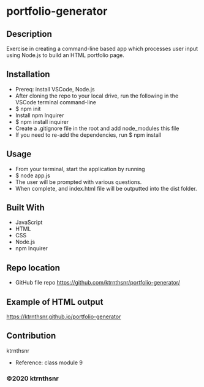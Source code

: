 # portfolio-generator

## Description
Exercise in creating a command-line based app which processes user input using Node.js to build an HTML portfolio page.

## Installation

* Prereq: install VSCode, Node.js
* After cloning the repo to your local drive, run the following in the VSCode terminal command-line
* $ npm init
* Install npm Inquirer
* $ npm install inquirer
* Create a .gitignore file in the root and add node_modules this file
* If you need to re-add the dependencies, run $ npm install

## Usage 

* From your terminal, start the application by running
* $ node app.js
* The user will be prompted with various questions. 
* When complete, and index.html file will be outputted into the dist folder.

## Built With
* JavaScript
* HTML
* CSS
* Node.js
* npm Inquirer


## Repo location

* GitHub file repo
https://github.com/ktrnthsnr/portfolio-generator/

## Example of HTML output
https://ktrnthsnr.github.io/portfolio-generator

## Contribution
ktrnthsnr

* Reference:
class module 9

### ©️2020 ktrnthsnr

